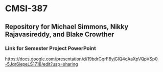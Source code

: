 # CMSI-387

## Repository for Michael Simmons, Nikky Rajavasireddy, and Blake Crowther

### Link for Semester Project PowerPoint
https://docs.google.com/presentation/d/19bdrGqrF8yjGIQ4cAaXpVQpVSp0-5Jqr6iepeLS1718/edit?usp=sharing
